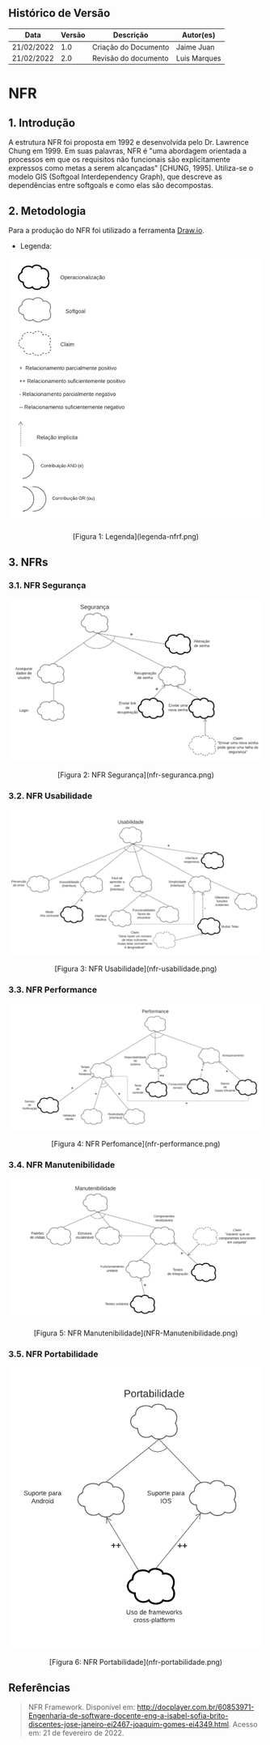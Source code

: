 ## Histórico de Versão

| Data       | Versão | Descrição            | Autor(es)    |
| ---------- | ------ | -------------------- | ------------ |
| 21/02/2022 | 1.0    | Criação do Documento | Jaime Juan   |
| 21/02/2022 | 2.0    | Revisão do documento | Luis Marques |

# NFR

## 1. Introdução

A estrutura NFR foi proposta em 1992 e desenvolvida pelo Dr. Lawrence Chung em 1999. Em suas palavras, NFR é "uma abordagem orientada a processos em que os requisitos não funcionais são explicitamente expressos como metas a serem alcançadas" [CHUNG, 1995]. Utiliza-se o modelo GIS (Softgoal Interdependency Graph), que descreve as dependências entre softgoals e como elas são decompostas.

## 2. Metodologia

Para a produção do NFR foi utilizado a ferramenta [Draw.io](https://app.diagrams.net/).

-   Legenda:

![Legenda](../modelagem/imagensmodel/legenda-nfrf.png)

<center>[Figura 1: Legenda](legenda-nfrf.png)</center>

## 3. NFRs

### 3.1. NFR Segurança

![NFR Segurança](../modelagem/imagensmodel/nfr-seguranca.png)

<center>[Figura 2: NFR Segurança](nfr-seguranca.png)</center>

### 3.2. NFR Usabilidade

![NFR Usabilidade](../modelagem/imagensmodel/nfr-usabilidade.png)

<center>[Figura 3: NFR Usabilidade](nfr-usabilidade.png)</center>

### 3.3. NFR Performance

![NFR Performance](../modelagem/imagensmodel/nfr-performance.png)

<center>[Figura 4: NFR Perfomance](nfr-performance.png)</center>

### 3.4. NFR Manutenibilidade

![NFR Manutenibilidade](../modelagem/imagensmodel/NFR-Manutenibilidade.png)

<center>[Figura 5: NFR Manutenibilidade](NFR-Manutenibilidade.png)</center>

### 3.5. NFR Portabilidade

![NFR Portabilidade](../modelagem/imagensmodel/nfr-portabilidade.png)

<center>[Figura 6: NFR Portabilidade](nfr-portabilidade.png)</center>

## Referências

> NFR Framework. Disponível em: http://docplayer.com.br/60853971-Engenharia-de-software-docente-eng-a-isabel-sofia-brito-discentes-jose-janeiro-ei2467-joaquim-gomes-ei4349.html. Acesso em: 21 de fevereiro de 2022.
